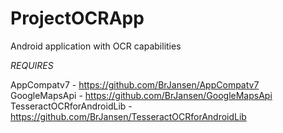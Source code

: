 ProjectOCRApp
=============

Android application with OCR capabilities

*REQUIRES*

AppCompatv7 - https://github.com/BrJansen/AppCompatv7
GoogleMapsApi - https://github.com/BrJansen/GoogleMapsApi
TesseractOCRforAndroidLib - https://github.com/BrJansen/TesseractOCRforAndroidLib
